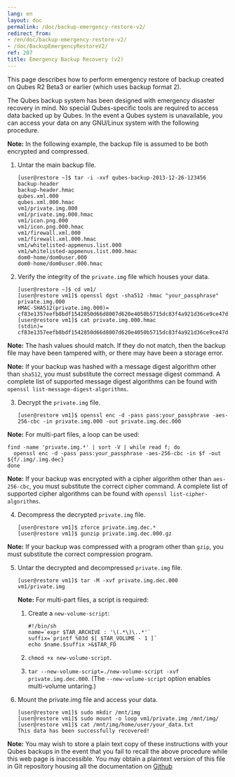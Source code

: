 ```yaml
---
lang: en
layout: doc
permalink: /doc/backup-emergency-restore-v2/
redirect_from:
- /en/doc/backup-emergency-restore-v2/
- /doc/BackupEmergencyRestoreV2/
ref: 207
title: Emergency Backup Recovery (v2)
---
```



This page describes how to perform emergency restore of backup created on Qubes
R2 Beta3 or earlier (which uses backup format 2).

The Qubes backup system has been designed with emergency disaster recovery in
mind. No special Qubes-specific tools are required to access data backed up by
Qubes. In the event a Qubes system is unavailable, you can access your data on
any GNU/Linux system with the following procedure.

**Note:** In the following example, the backup file is assumed to be both
encrypted and compressed.

1. Untar the main backup file.

    ~~~
    [user@restore ~]$ tar -i -xvf qubes-backup-2013-12-26-123456
    backup-header
    backup-header.hmac
    qubes.xml.000
    qubes.xml.000.hmac
    vm1/private.img.000
    vm1/private.img.000.hmac
    vm1/icon.png.000
    vm1/icon.png.000.hmac
    vm1/firewall.xml.000
    vm1/firewall.xml.000.hmac
    vm1/whitelisted-appmenus.list.000
    vm1/whitelisted-appmenus.list.000.hmac
    dom0-home/dom0user.000
    dom0-home/dom0user.000.hmac
    ~~~

2. Verify the integrity of the `private.img` file which houses your data.

    ~~~
    [user@restore ~]$ cd vm1/
    [user@restore vm1]$ openssl dgst -sha512 -hmac "your_passphrase" private.img.000
    HMAC-SHA512(private.img.000)= cf83e1357eefb8bdf1542850d66d8007d620e4050b5715dc83f4a921d36ce9ce47d0d13c5d85f2b0ff8318d2877eec2f63b931bd47417a81a538327af927da3e
    [user@restore vm1]$ cat private.img.000.hmac
    (stdin)= cf83e1357eefb8bdf1542850d66d8007d620e4050b5715dc83f4a921d36ce9ce47d0d13c5d85f2b0ff8318d2877eec2f63b931bd47417a81a538327af927da3e
    ~~~

  **Note:** The hash values should match. If they do not match, then the backup
  file may have been tampered with, or there may have been a storage error.

  **Note:** If your backup was hashed with a message digest algorithm other
  than `sha512`, you must substitute the correct message digest command. A
  complete list of supported message digest algorithms can be found with
  `openssl list-message-digest-algorithms`.

3. Decrypt the `private.img` file.

    ~~~
    [user@restore vm1]$ openssl enc -d -pass pass:your_passphrase -aes-256-cbc -in private.img.000 -out private.img.dec.000
    ~~~

  **Note:** For multi-part files, a loop can be used:

  ~~~
  find -name 'private.img.*' | sort -V | while read f; do
    openssl enc -d -pass pass:your_passphrase -aes-256-cbc -in $f -out
  ${f/.img/.img.dec}
  done
  ~~~

  **Note:** If your backup was encrypted with a cipher algorithm other than
  `aes-256-cbc`, you must substitute the correct cipher command. A complete
  list of supported cipher algorithms can be found with `openssl
  list-cipher-algorithms`.

4. Decompress the decrypted `private.img` file.

    ~~~
    [user@restore vm1]$ zforce private.img.dec.*
    [user@restore vm1]$ gunzip private.img.dec.000.gz
    ~~~

  **Note:** If your backup was compressed with a program other than `gzip`, you
  must substitute the correct compression program.

5. Untar the decrypted and decompressed `private.img` file.

    ~~~
    [user@restore vm1]$ tar -M -xvf private.img.dec.000
    vm1/private.img
    ~~~

    **Note:** For multi-part files, a script is required:

    1. Create a `new-volume-script`:

        ~~~
        #!/bin/sh
        name=`expr $TAR_ARCHIVE : '\(.*\)\..*'`
        suffix=`printf %03d $[ $TAR_VOLUME - 1 ]`
        echo $name.$suffix >&$TAR_FD
        ~~~

    2. `chmod +x new-volume-script`.
    3. `tar --new-volume-script=./new-volume-script -xvf private.img.dec.000`.
        (The `--new-volume-script` option enables multi-volume untaring.)

6. Mount the private.img file and access your data.

    ~~~
    [user@restore vm1]$ sudo mkdir /mnt/img
    [user@restore vm1]$ sudo mount -o loop vm1/private.img /mnt/img/
    [user@restore vm1]$ cat /mnt/img/home/user/your_data.txt
    This data has been successfully recovered!
    ~~~

  **Note:** You may wish to store a plain text copy of these instructions with
  your Qubes backups in the event that you fail to recall the above procedure
  while this web page is inaccessible. You may obtain a plaintext version of
  this file in Git repository housing all the documentation on [Github](https://github.com/QubesOS/qubes-doc.git)
